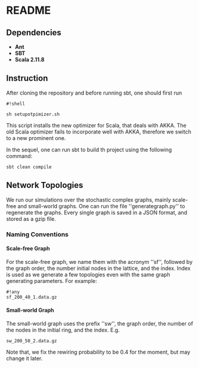 # README

## Dependencies 
* **Ant**
* **SBT**
* **Scala 2.11.8**

## Instruction
After cloning the repository and before running sbt, one should first run 

```
#!shell

sh setupotpimizer.sh
```
This script installs the new optimizer for Scala, that deals with AKKA. The old Scala optimizer fails to incorporate well with AKKA, therefore we switch to a new prominent one. 

In the sequel, one can run sbt to build th project using the following command:
```
sbt clean compile
```

## Network Topologies
We run our simulations over the stochastic complex graphs, mainly scale-free and small-world graphs. One can run the file ''generategraph.py'' to regenerate the graphs. Every single graph is saved in a JSON format, and stored as a gzip file.

### Naming Conventions
#### Scale-free Graph
For the scale-free graph, we name them with the acronym ''sf'', followed by the graph order, the number initial nodes in the lattice, and the index. Index is used as we generate a few topologies even with the same graph generating parameters. For example:
```
#!any
sf_200_40_1.data.gz
```

#### Small-world Graph
The small-world graph uses the prefix ''sw'', the graph order, the number of the nodes in the initial ring, and the index. E.g.
```
sw_200_50_2.data.gz
```
Note that, we fix the rewiring probability to be 0.4 for the moment, but may change it later.